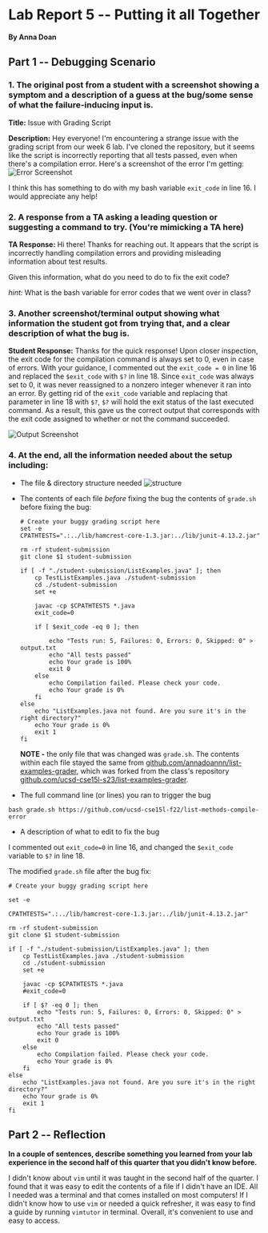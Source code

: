 # Lab Report 5 -- Putting it all Together
**By Anna Doan**

## Part 1 -- Debugging Scenario
### 1. The original post from a student with a screenshot showing a symptom and a description of a guess at the bug/some sense of what the failure-inducing input is.
**Title:** Issue with Grading Script

**Description:** Hey everyone! I'm encountering a strange issue with the grading script from our week 6 lab. I've cloned the repository, but it seems like the script is incorrectly reporting that all tests passed, even when there's a compilation error. Here's a screenshot of the error I'm getting:
![Error Screenshot](l5-error-ss1.png)

I think this has something to do with my bash variable `exit_code` in line 16. I would appreciate any help!

### 2. A response from a TA asking a leading question or suggesting a command to try. (You're mimicking a TA here)

**TA Response:** Hi there! Thanks for reaching out. It appears that the script is incorrectly handling compilation errors and providing misleading information about test results. 

Given this information, what do you need to do to fix the exit code? 

_hint:_ What is the bash variable for error codes that we went over in class?

### 3. Another screenshot/terminal output showing what information the student got from trying that, and a clear description of what the bug is. 

**Student Response:** Thanks for the quick response! Upon closer inspection, the exit code for the compilation command is always set to 0, even in case of errors. With your guidance, I commented out the `exit_code = 0` in line 16 and replaced the `$exit_code` with `$?` in line 18. Since `exit_code` was always set to 0, it was never reassigned to a nonzero integer whenever it ran into an error. By getting rid of the `exit_code` variable and replacing that parameter in line 18 with `$?`, `$?` will hold the exit status of the last executed command. As a result, this gave us the correct output that corresponds with the exit code assigned to whether or not the command succeeded. 

![Output Screenshot](l5-correct-output1.png)

### 4. At the end, all the information needed about the setup including:
- The file & directory structure needed
  ![structure](l5-struct.png)
- The contents of each file _before_ fixing the bug
  the contents of `grade.sh` before fixing the bug:
  ```
  # Create your buggy grading script here
  set -e
  CPATHTESTS=".:../lib/hamcrest-core-1.3.jar:../lib/junit-4.13.2.jar"
  
  rm -rf student-submission
  git clone $1 student-submission

  if [ -f "./student-submission/ListExamples.java" ]; then
      cp TestListExamples.java ./student-submission
      cd ./student-submission
      set +e

      javac -cp $CPATHTESTS *.java
      exit_code=0

      if [ $exit_code -eq 0 ]; then
         
          echo "Tests run: 5, Failures: 0, Errors: 0, Skipped: 0" > output.txt
          echo "All tests passed"
          echo Your grade is 100%
          exit 0
      else
          echo Compilation failed. Please check your code.
          echo Your grade is 0%
      fi
  else
      echo "ListExamples.java not found. Are you sure it's in the right directory?"
      echo Your grade is 0%
      exit 1
  fi
  ```
  **NOTE -** the only file that was changed was `grade.sh`. The contents within each file stayed the same from [github.com/annadoannn/list-examples-grader](https://github.com/annadoannn/list-examples-grader), which was forked from the class's repository [github.com/ucsd-cse15l-s23/list-examples-grader](https://github.com/ucsd-cse15l-s23/list-examples-grader).

   
- The full command line (or lines) you ran to trigger the bug
```
bash grade.sh https://github.com/ucsd-cse15l-f22/list-methods-compile-error
```
- A description of what to edit to fix the bug

  
I commented out `exit_code=0` in line 16, and changed the `$exit_code` variable to `$?` in line 18. 

The modified `grade.sh` file after the bug fix:
```
# Create your buggy grading script here

set -e

CPATHTESTS=".:../lib/hamcrest-core-1.3.jar:../lib/junit-4.13.2.jar"

rm -rf student-submission
git clone $1 student-submission

if [ -f "./student-submission/ListExamples.java" ]; then
    cp TestListExamples.java ./student-submission
    cd ./student-submission
    set +e

    javac -cp $CPATHTESTS *.java
    #exit_code=0

    if [ $? -eq 0 ]; then
        echo "Tests run: 5, Failures: 0, Errors: 0, Skipped: 0" > output.txt
        echo "All tests passed"
        echo Your grade is 100%
        exit 0
    else
        echo Compilation failed. Please check your code.
        echo Your grade is 0%
    fi
else
    echo "ListExamples.java not found. Are you sure it's in the right directory?"
    echo Your grade is 0%
    exit 1
fi

```

## Part 2 -- Reflection
**In a couple of sentences, describe something you learned from your lab experience in the second half of this quarter that you didn't know before.**

I didn't know about `vim` until it was taught in the second half of the quarter. I found that it was easy to edit the contents of a file if I didn't have an IDE. All I needed was a terminal and that comes installed on most computers! If I didn't know how to use `vim` or needed a quick refresher, it was easy to find a guide by running `vimtutor` in terminal. Overall, it's convenient to use and easy to access.

